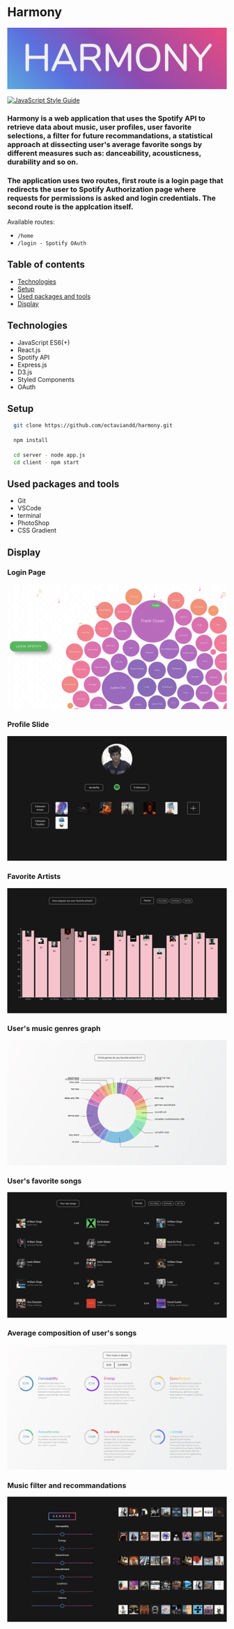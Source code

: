 <!-- @format -->

# Harmony

![](harmonylogo.png)

[![JavaScript Style Guide](https://img.shields.io/badge/code_style-standard-brightgreen.svg)](https://standardjs.com)

### Harmony is a web application that uses the Spotify API to retrieve data about music, user profiles, user favorite selections, a filter for future recommandations, a statistical approach at dissecting user's average favorite songs by different measures such as: danceability, acousticness, durability and so on.

### The application uses two routes, first route is a login page that redirects the user to Spotify Authorization page where requests for permissions is asked and login credentials. The second route is the applcation itself.

Available routes:

- `/home`
- `/login - Spotify OAuth`

## Table of contents

- [Technologies](#technologies)
- [Setup](#setup)
- [Used packages and tools](#used-packages-and-tools)
- [Display](#display)

## Technologies

- JavaScript ES6(+)
- React.js
- Spotify API
- Express.js
- D3.js
- Styled Components
- OAuth

## Setup

```bash
  git clone https://github.com/octaviandd/harmony.git

  npm install

  cd server - node app.js
  cd client - npm start
```

## Used packages and tools

- Git
- VSCode
- terminal
- PhotoShop
- CSS Gradient

## Display

### Login Page

![](harmonylogin.png)

### Profile Slide

![](harmonyprofile.png)

### Favorite Artists

![](harmonyartists.png)

### User's music genres graph

![](harmonygenres.png)

### User's favorite songs

![](harmonysongs.png)

### Average composition of user's songs

![](harmonycomposition.png)

### Music filter and recommandations

![](harmonysearch.png)
